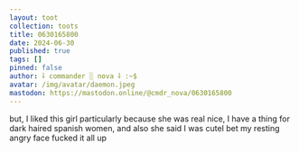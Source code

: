 ```yaml
---
layout: toot
collection: toots
title: 0630165800
date: 2024-06-30
published: true
tags: []
pinned: false
author: ⸸ commander ░ nova ⸸ :~$
avatar: /img/avatar/daemon.jpeg
mastodon: https://mastodon.online/@cmdr_nova/0630165800
---
```


but, I liked this girl particularly because she was real nice, I have a thing for dark haired spanish women, and also she said I was cuteI bet my resting angry face fucked it all up
